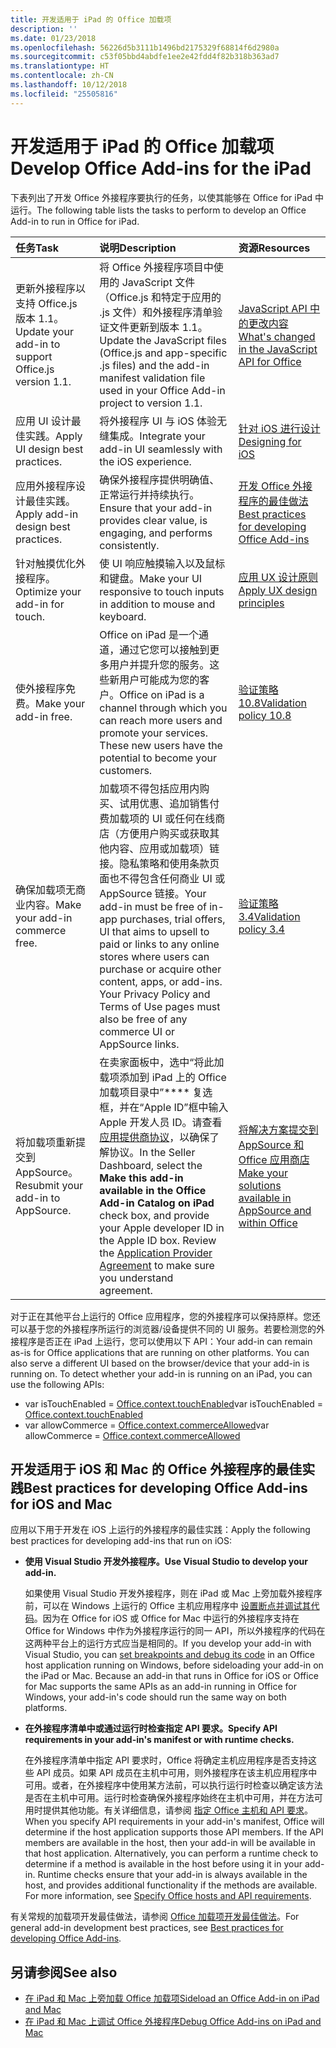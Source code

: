 ```yaml
---
title: 开发适用于 iPad 的 Office 加载项
description: ''
ms.date: 01/23/2018
ms.openlocfilehash: 56226d5b3111b1496bd2175329f68814f6d2980a
ms.sourcegitcommit: c53f05bbd4abdfe1ee2e42fdd4f82b318b363ad7
ms.translationtype: HT
ms.contentlocale: zh-CN
ms.lasthandoff: 10/12/2018
ms.locfileid: "25505816"
---
```

# <a name="develop-office-add-ins-for-the-ipad"></a><span data-ttu-id="10c2a-102">开发适用于 iPad 的 Office 加载项</span><span class="sxs-lookup"><span data-stu-id="10c2a-102">Develop Office Add-ins for the iPad</span></span>


<span data-ttu-id="10c2a-103">下表列出了开发 Office 外接程序要执行的任务，以使其能够在 Office for iPad 中运行。</span><span class="sxs-lookup"><span data-stu-id="10c2a-103">The following table lists the tasks to perform to develop an Office Add-in to run in Office for iPad.</span></span>


|<span data-ttu-id="10c2a-104">**任务**</span><span class="sxs-lookup"><span data-stu-id="10c2a-104">**Task**</span></span>|<span data-ttu-id="10c2a-105">**说明**</span><span class="sxs-lookup"><span data-stu-id="10c2a-105">**Description**</span></span>|<span data-ttu-id="10c2a-106">**资源**</span><span class="sxs-lookup"><span data-stu-id="10c2a-106">**Resources**</span></span>|
|:-----|:-----|:-----|
|<span data-ttu-id="10c2a-107">更新外接程序以支持 Office.js 版本 1.1。</span><span class="sxs-lookup"><span data-stu-id="10c2a-107">Update your add-in to support Office.js version 1.1.</span></span>|<span data-ttu-id="10c2a-108">将 Office 外接程序项目中使用的 JavaScript 文件（Office.js 和特定于应用的 .js 文件）和外接程序清单验证文件更新到版本 1.1。</span><span class="sxs-lookup"><span data-stu-id="10c2a-108">Update the JavaScript files (Office.js and app-specific .js files) and the add-in manifest validation file used in your Office Add-in project to version 1.1.</span></span>|[<span data-ttu-id="10c2a-109">JavaScript API 中的更改内容</span><span class="sxs-lookup"><span data-stu-id="10c2a-109">What's changed in the JavaScript API for Office</span></span>](https://docs.microsoft.com/office/dev/add-ins/reference/what's-changed-in-the-javascript-api-for-office?view=office-js)|
|<span data-ttu-id="10c2a-110">应用 UI 设计最佳实践。</span><span class="sxs-lookup"><span data-stu-id="10c2a-110">Apply UI design best practices.</span></span>|<span data-ttu-id="10c2a-111">将外接程序 UI 与 iOS 体验无缝集成。</span><span class="sxs-lookup"><span data-stu-id="10c2a-111">Integrate your add-in UI seamlessly with the iOS experience.</span></span>|[<span data-ttu-id="10c2a-112">针对 iOS 进行设计</span><span class="sxs-lookup"><span data-stu-id="10c2a-112">Designing for iOS</span></span>](https://developer.apple.com/library/ios/documentation/UserExperience/Conceptual/MobileHIG/)|
|<span data-ttu-id="10c2a-113">应用外接程序设计最佳实践。</span><span class="sxs-lookup"><span data-stu-id="10c2a-113">Apply add-in design best practices.</span></span>|<span data-ttu-id="10c2a-114">确保外接程序提供明确值、正常运行并持续执行。</span><span class="sxs-lookup"><span data-stu-id="10c2a-114">Ensure that your add-in provides clear value, is engaging, and performs consistently.</span></span>|[<span data-ttu-id="10c2a-115">开发 Office 外接程序的最佳做法</span><span class="sxs-lookup"><span data-stu-id="10c2a-115">Best practices for developing Office Add-ins</span></span>](../concepts/add-in-development-best-practices.md)|
|<span data-ttu-id="10c2a-116">针对触摸优化外接程序。</span><span class="sxs-lookup"><span data-stu-id="10c2a-116">Optimize your add-in for touch.</span></span>|<span data-ttu-id="10c2a-117">使 UI 响应触摸输入以及鼠标和键盘。</span><span class="sxs-lookup"><span data-stu-id="10c2a-117">Make your UI responsive to touch inputs in addition to mouse and keyboard.</span></span>|[<span data-ttu-id="10c2a-118">应用 UX 设计原则</span><span class="sxs-lookup"><span data-stu-id="10c2a-118">Apply UX design principles</span></span>](../concepts/add-in-development-best-practices.md#apply-ux-design-principles)|
|<span data-ttu-id="10c2a-119">使外接程序免费。</span><span class="sxs-lookup"><span data-stu-id="10c2a-119">Make your add-in free.</span></span>|<span data-ttu-id="10c2a-p101">Office on iPad 是一个通道，通过它您可以接触到更多用户并提升您的服务。这些新用户可能成为您的客户。</span><span class="sxs-lookup"><span data-stu-id="10c2a-p101">Office on iPad is a channel through which you can reach more users and promote your services. These new users have the potential to become your customers.</span></span>|[<span data-ttu-id="10c2a-122">验证策略 10.8</span><span class="sxs-lookup"><span data-stu-id="10c2a-122">Validation policy 10.8</span></span>](https://docs.microsoft.com/office/dev/store/validation-policies#10-apps-and-add-ins-utilize-supported-capabilities)|
|<span data-ttu-id="10c2a-123">确保加载项无商业内容。</span><span class="sxs-lookup"><span data-stu-id="10c2a-123">Make your add-in commerce free.</span></span>|<span data-ttu-id="10c2a-124">加载项不得包括应用内购买、试用优惠、追加销售付费加载项的 UI 或任何在线商店（方便用户购买或获取其他内容、应用或加载项）链接。隐私策略和使用条款页面也不得包含任何商业 UI 或 AppSource 链接。</span><span class="sxs-lookup"><span data-stu-id="10c2a-124">Your add-in must be free of in-app purchases, trial offers, UI that aims to upsell to paid or links to any online stores where users can purchase or acquire other content, apps, or add-ins. Your Privacy Policy and Terms of Use pages must also be free of any commerce UI or AppSource links.</span></span>|[<span data-ttu-id="10c2a-125">验证策略 3.4</span><span class="sxs-lookup"><span data-stu-id="10c2a-125">Validation policy 3.4</span></span>](https://docs.microsoft.com/office/dev/store/validation-policies#3-apps-and-add-ins-can-sell-additional-features-or-content-through-purchases-within-the-app-or-add-in)|
|<span data-ttu-id="10c2a-126">将加载项重新提交到 AppSource。</span><span class="sxs-lookup"><span data-stu-id="10c2a-126">Resubmit your add-in to AppSource.</span></span>|<span data-ttu-id="10c2a-p102">在卖家面板中，选中“将此加载项添加到 iPad 上的 Office 加载项目录中”\*\*\*\* 复选框，并在“Apple ID”框中输入 Apple 开发人员 ID。请查看[应用提供商协议](https://sellerdashboard.microsoft.com/Assets/Content/Agreements/en-US/Office_Store_Seller_Agreement_20120927.htm)，以确保了解协议。</span><span class="sxs-lookup"><span data-stu-id="10c2a-p102">In the Seller Dashboard, select the **Make this add-in available in the Office Add-in Catalog on iPad** check box, and provide your Apple developer ID in the Apple ID box. Review the [Application Provider Agreement](https://sellerdashboard.microsoft.com/Assets/Content/Agreements/en-US/Office_Store_Seller_Agreement_20120927.htm) to make sure you understand agreement.</span></span>|[<span data-ttu-id="10c2a-129">将解决方案提交到 AppSource 和 Office 应用商店</span><span class="sxs-lookup"><span data-stu-id="10c2a-129">Make your solutions available in AppSource and within Office</span></span>](https://docs.microsoft.com/office/dev/store/submit-to-the-office-store)|

<span data-ttu-id="10c2a-p103">对于正在其他平台上运行的 Office 应用程序，您的外接程序可以保持原样。您还可以基于您的外接程序所运行的浏览器/设备提供不同的 UI 服务。若要检测您的外接程序是否正在 iPad 上运行，您可以使用以下 API：</span><span class="sxs-lookup"><span data-stu-id="10c2a-p103">Your add-in can remain as-is for Office applications that are running on other platforms. You can also serve a different UI based on the browser/device that your add-in is running on. To detect whether your add-in is running on an iPad, you can use the following APIs:</span></span>
- <span data-ttu-id="10c2a-133">var isTouchEnabled = [Office.context.touchEnabled](https://docs.microsoft.com/javascript/api/office/office.context?view=office-js#touchenabled)</span><span class="sxs-lookup"><span data-stu-id="10c2a-133">var isTouchEnabled = [Office.context.touchEnabled](https://docs.microsoft.com/javascript/api/office/office.context?view=office-js#touchenabled)</span></span>
- <span data-ttu-id="10c2a-134">var allowCommerce = [Office.context.commerceAllowed](https://docs.microsoft.com/javascript/api/office/office.context?view=office-js#commerceallowed)</span><span class="sxs-lookup"><span data-stu-id="10c2a-134">var allowCommerce = [Office.context.commerceAllowed](https://docs.microsoft.com/javascript/api/office/office.context?view=office-js#commerceallowed)</span></span>
    

## <a name="best-practices-for-developing-office-add-ins-for-ios-and-mac"></a><span data-ttu-id="10c2a-135">开发适用于 iOS 和 Mac 的 Office 外接程序的最佳实践</span><span class="sxs-lookup"><span data-stu-id="10c2a-135">Best practices for developing Office Add-ins for iOS and Mac</span></span>

<span data-ttu-id="10c2a-136">应用以下用于开发在 iOS 上运行的外接程序的最佳实践：</span><span class="sxs-lookup"><span data-stu-id="10c2a-136">Apply the following best practices for developing add-ins that run on iOS:</span></span>


-  <span data-ttu-id="10c2a-137">**使用 Visual Studio 开发外接程序。**</span><span class="sxs-lookup"><span data-stu-id="10c2a-137">**Use Visual Studio to develop your add-in.**</span></span>
    
    <span data-ttu-id="10c2a-p104">如果使用 Visual Studio 开发外接程序，则在 iPad 或 Mac 上旁加载外接程序前，可以在 Windows 上运行的 Office 主机应用程序中 [设置断点并调试其代码](../develop/create-and-debug-office-add-ins-in-visual-studio.md)。因为在 Office for iOS 或 Office for Mac 中运行的外接程序支持在 Office for Windows 中作为外接程序运行的同一 API，所以外接程序的代码在这两种平台上的运行方式应当是相同的。</span><span class="sxs-lookup"><span data-stu-id="10c2a-p104">If you develop your add-in with Visual Studio, you can [set breakpoints and debug its code](../develop/create-and-debug-office-add-ins-in-visual-studio.md) in an Office host application running on Windows, before sideloading your add-in on the iPad or Mac. Because an add-in that runs in Office for iOS or Office for Mac supports the same APIs as an add-in running in Office for Windows, your add-in's code should run the same way on both platforms.</span></span>
    
-  <span data-ttu-id="10c2a-140">**在外接程序清单中或通过运行时检查指定 API 要求。**</span><span class="sxs-lookup"><span data-stu-id="10c2a-140">**Specify API requirements in your add-in's manifest or with runtime checks.**</span></span>
    
    <span data-ttu-id="10c2a-p105">在外接程序清单中指定 API 要求时，Office 将确定主机应用程序是否支持这些 API 成员。如果 API 成员在主机中可用，则外接程序在该主机应用程序中可用。或者，在外接程序中使用某方法前，可以执行运行时检查以确定该方法是否在主机中可用。运行时检查确保外接程序始终在主机中可用，并在方法可用时提供其他功能。有关详细信息，请参阅 [指定 Office 主机和 API 要求](specify-office-hosts-and-api-requirements.md)。</span><span class="sxs-lookup"><span data-stu-id="10c2a-p105">When you specify API requirements in your add-in's manifest, Office will determine if the host application supports those API members. If the API members are available in the host, then your add-in will be available in that host application. Alternatively, you can perform a runtime check to determine if a method is available in the host before using it in your add-in. Runtime checks ensure that your add-in is always available in the host, and provides additional functionality if the methods are available. For more information, see [Specify Office hosts and API requirements](specify-office-hosts-and-api-requirements.md).</span></span>
    
<span data-ttu-id="10c2a-146">有关常规的加载项开发最佳做法，请参阅 [Office 加载项开发最佳做法](../concepts/add-in-development-best-practices.md)。</span><span class="sxs-lookup"><span data-stu-id="10c2a-146">For general add-in development best practices, see [Best practices for developing Office Add-ins](../concepts/add-in-development-best-practices.md).</span></span>


## <a name="see-also"></a><span data-ttu-id="10c2a-147">另请参阅</span><span class="sxs-lookup"><span data-stu-id="10c2a-147">See also</span></span>

- [<span data-ttu-id="10c2a-148">在 iPad 和 Mac 上旁加载 Office 加载项</span><span class="sxs-lookup"><span data-stu-id="10c2a-148">Sideload an Office Add-in on iPad and Mac</span></span>](../testing/sideload-an-office-add-in-on-ipad-and-mac.md)  
- [<span data-ttu-id="10c2a-149">在 iPad 和 Mac 上调试 Office 外接程序</span><span class="sxs-lookup"><span data-stu-id="10c2a-149">Debug Office Add-ins on iPad and Mac</span></span>](../testing/debug-office-add-ins-on-ipad-and-mac.md)
    
